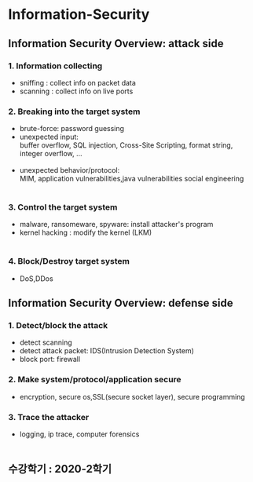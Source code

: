 # Information-Security<br>

## Information Security Overview: attack side<br>

### 1. Information collecting<br>
  - sniffing : collect info on packet data<br>
  - scanning : collect info on live ports<br>
### 2. Breaking into the target system<br>
  - brute-force: password guessing<br>
  - unexpected input:<br>
              buffer overflow, SQL injection, Cross-Site Scripting, format string, integer overflow, ...<br><br>
  - unexpected behavior/protocol:<br>
              MIM, application vulnerabilities,java vulnerabilities social engineering<br><br>
### 3. Control the target system<br>
  - malware, ransomeware, spyware: install attacker's program<br>
  - kernel hacking : modify the kernel (LKM)<br><br>
### 4. Block/Destroy target system<br>
  - DoS,DDos<br>
  
## Information Security Overview: defense side<br>

### 1. Detect/block the attack<br>
  - detect scanning<br>
  - detect attack packet: IDS(Intrusion Detection System)<br>
  - block port: firewall<br>
### 2. Make system/protocol/application secure<br>
  - encryption, secure os,SSL(secure socket layer), secure programming<br>
### 3. Trace the attacker<br>
  - logging, ip trace, computer forensics<br><br>
  
## 수강학기 : 2020-2학기<br>

